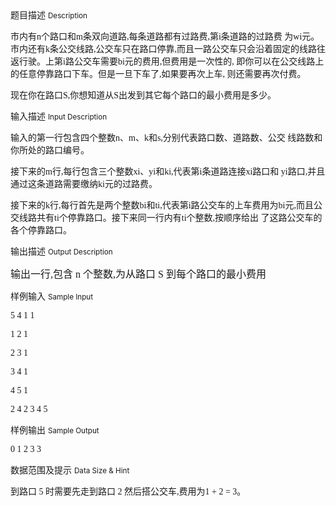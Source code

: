 <div class="panel panel-default">
<div class="area-title">
<span>
题目描述
<small>Description</small>
</span></div>
<div class="panel-body">

<p><span style="font-family: SimSun;">市内有</span><span style="font-family: Liberation Serif, serif;"><span style="">n</span></span><span style="font-family: SimSun;">个路口和</span><span style="font-family: Liberation Serif, serif;"><span style="">m</span></span><span style="font-family: SimSun;">条双向道路</span><span style="font-family: Liberation Serif, serif;"><span style=""><span style="font-family: SimSun;"><span style="">,</span></span></span></span><span style="font-family: SimSun;">每条道路都有过路费</span><span style="font-family: Liberation Serif, serif;"><span style=""><span style="font-family: SimSun;"><span style="">,</span></span></span></span><span style="font-family: SimSun;">第</span><span style="font-family: Liberation Serif, serif;"><span style="">i</span></span><span style="font-family: SimSun;">条道路的过路费 为</span><span style="font-family: Liberation Serif, serif;"><span style="">wi</span></span><span style="font-family: SimSun;">元。市内还有</span><span style="font-family: Liberation Serif, serif;"><span style="">k</span></span><span style="font-family: SimSun;">条公交线路</span><span style="font-family: Liberation Serif, serif;"><span style=""><span style="font-family: SimSun;"><span style="">,</span></span></span></span><span style="font-family: SimSun;">公交车只在路口停靠</span><span style="font-family: Liberation Serif, serif;"><span style=""><span style="font-family: SimSun;"><span style="">,</span></span></span></span><span style="font-family: SimSun;">而且一路公交车只会沿着固定的线路往返行驶。上第</span><span style="font-family: Liberation Serif, serif;"><span style="">i</span></span><span style="font-family: SimSun;">路公交车需要</span><span style="font-family: Liberation Serif, serif;"><span style="">bi</span></span><span style="font-family: SimSun;">元的费用</span><span style="font-family: Liberation Serif, serif;"><span style=""><span style="font-family: SimSun;"><span style="">,</span></span></span></span><span style="font-family: SimSun;">但费用是一次性的</span><span style="font-family: Liberation Serif, serif;"><span style=""><span style="font-family: SimSun;"><span style="">, </span></span></span></span><span style="font-family: SimSun;">即你可以在公交线路上的任意停靠路口下车。但是一旦下车了</span><span style="font-family: Liberation Serif, serif;"><span style=""><span style="font-family: SimSun;"><span style="">,</span></span></span></span><span style="font-family: SimSun;">如果要再次上车</span><span style="font-family: Liberation Serif, serif;"><span style=""><span style="font-family: SimSun;"><span style="">, </span></span></span></span><span style="font-family: SimSun;">则还需要再次付费。 </span> </p><p><span style="font-family: SimSun;">现在你在路口</span><span style="font-family: Liberation Serif, serif;"><span style="">S<span style="font-family: SimSun;"><span style="">,</span></span></span></span><span style="font-family: SimSun;">你想知道从</span><span style="font-family: Liberation Serif, serif;"><span style="">S</span></span><span style="font-family: SimSun;">出发到其它每个路口的最小费用是多少。</span></p>

</div>
</div>

<div class="panel panel-default">
<div class="area-title">
<span>
输入描述
<small>Input Description</small>
</span></div>
<div class="panel-body">
<p><span style="font-family: SimSun;">输入的第一行包含四个整数</span><span style="font-family: Liberation Serif, serif;"><span style=""><span style="font-family: CambriaMath;"><span style="">n</span></span></span></span><span style="font-family: SimSun;">、</span><span style="font-family: Liberation Serif, serif;"><span style=""><span style="font-family: CambriaMath;"><span style="">m</span></span></span></span><span style="font-family: SimSun;">、</span><span style="font-family: Liberation Serif, serif;"><span style=""><span style="font-family: CambriaMath;"><span style="">k</span></span></span></span><span style="font-family: SimSun;">和</span><span style="font-family: Liberation Serif, serif;"><span style=""><span style="font-family: CambriaMath;"><span style="">s</span></span><span style="font-family: SimSun;"><span style="">,</span></span></span></span><span style="font-family: SimSun;">分别代表路口数、道路数、公交 线路数和你所处的路口编号。 </span> </p><p><span style="font-family: SimSun;">接下来的</span><span style="font-family: Liberation Serif, serif;"><span style=""><span style="font-family: CambriaMath;"><span style="">m</span></span></span></span><span style="font-family: SimSun;">行</span><span style="font-family: Liberation Serif, serif;"><span style=""><span style="font-family: SimSun;"><span style="">,</span></span></span></span><span style="font-family: SimSun;">每行包含三个整数</span><span style="font-family: Liberation Serif, serif;"><span style=""><span style="font-family: CambriaMath;"><span style="">xi</span></span></span></span><span style="font-family: SimSun;">、</span><span style="font-family: Liberation Serif, serif;"><span style=""><span style="font-family: CambriaMath;"><span style="">yi</span></span></span></span><span style="font-family: SimSun;">和</span><span style="font-family: Liberation Serif, serif;"><span style=""><span style="font-family: CambriaMath;"><span style="">ki</span></span><span style="font-family: SimSun;"><span style="">,</span></span></span></span><span style="font-family: SimSun;">代表第</span><span style="font-family: Liberation Serif, serif;"><span style=""><span style="font-family: CambriaMath;"><span style="">i</span></span></span></span><span style="font-family: SimSun;">条道路连接</span><span style="font-family: Liberation Serif, serif;"><span style=""><span style="font-family: CambriaMath;"><span style="">xi</span></span></span></span><span style="font-family: SimSun;">路口和 </span><span style="font-family: Liberation Serif, serif;"><span style=""><span style="font-family: CambriaMath;"><span style="">yi</span></span></span></span><span style="font-family: SimSun;">路口</span><span style="font-family: Liberation Serif, serif;"><span style=""><span style="font-family: SimSun;"><span style="">,</span></span></span></span><span style="font-family: SimSun;">并且通过这条道路需要缴纳</span><span style="font-family: Liberation Serif, serif;"><span style=""><span style="font-family: CambriaMath;"><span style="">ki</span></span></span></span><span style="font-family: SimSun;">元的过路费。 </span> </p><p><span style="font-family: SimSun;">接下来的</span><span style="font-family: Liberation Serif, serif;"><span style=""><span style="font-family: CambriaMath;"><span style="">k</span></span></span></span><span style="font-family: SimSun;">行</span><span style="font-family: Liberation Serif, serif;"><span style=""><span style="font-family: SimSun;"><span style="">,</span></span></span></span><span style="font-family: SimSun;">每行首先是两个整数</span><span style="font-family: Liberation Serif, serif;"><span style=""><span style="font-family: CambriaMath;"><span style="">bi</span></span></span></span><span style="font-family: SimSun;">和</span><span style="font-family: Liberation Serif, serif;"><span style="">ti<span style="font-family: SimSun;"><span style="">,</span></span></span></span><span style="font-family: SimSun;">代表第</span><span style="font-family: Liberation Serif, serif;"><span style=""><span style="font-family: CambriaMath;"><span style="">i</span></span></span></span><span style="font-family: SimSun;">路公交车的上车费用为</span><span style="font-family: Liberation Serif, serif;"><span style=""><span style="font-family: CambriaMath;"><span style="">bi</span></span></span></span><span style="font-family: SimSun;">元</span><span style="font-family: Liberation Serif, serif;"><span style=""><span style="font-family: SimSun;"><span style="">,</span></span></span></span><span style="font-family: SimSun;">而且公交线路共有</span><span style="font-family: Liberation Serif, serif;"><span style=""><span style="font-family: CambriaMath;"><span style="">ti</span></span></span></span><span style="font-family: SimSun;">个停靠路口。接下来同一行内有</span><span style="font-family: Liberation Serif, serif;"><span style=""><span style="font-family: CambriaMath;"><span style="">ti</span></span></span></span><span style="font-family: SimSun;">个整数</span><span style="font-family: Liberation Serif, serif;"><span style=""><span style="font-family: SimSun;"><span style="">,</span></span></span></span><span style="font-family: SimSun;">按顺序给出 了这路公交车的各个停靠路口。</span></p>

</div>
</div>
<div  class="panel panel-default">
<div class="area-title">
<span>
输出描述
<small>Output Description</small>
</span></div>
<div class="panel-body">

<p><span style="font-size: 12pt; font-family: SimSun;">输出一行,包含 n&nbsp;</span><span style="font-size: 12pt; font-family: SimSun;">个整数,为从路口 S 到每个路口的最小费用</span><br/></p>

</div>
</div>


<div class="panel panel-default">
<div class="area-title">
<span>
样例输入
<small>Sample Input</small>
</span></div>
<div class="panel-body">
<p><span style="font-family: CourierNewPSMT;">5 4 1 1</span><br></p><p><span style="font-family: 'CourierNewPSMT';">1 2 1</span></p><p><span style="font-family: 'CourierNewPSMT';">2 3 1</span></p><p><span style="font-family: 'CourierNewPSMT';">3 4 1</span></p><p><span style="font-family: 'CourierNewPSMT';">4 5 1</span></p><p><span style="font-family: 'CourierNewPSMT';">2 4 2 3 4 5 </span></p>

</div>
</div>

<div class="panel panel-default">
<div class="area-title">
<span>
样例输出
<small>Sample Output</small>
</span></div>
<div class="panel-body">
<p><span style="font-family: CourierNewPSMT;">0 1 2 3 3</span></p>

</div>
</div>

<div class="panel panel-default">
<div class="area-title">
<span>
数据范围及提示
<small>Data Size & Hint</small>
</span></div>
<div class="panel-body">
<p><span style="font-family: SimSun;">到路口 </span><span style="font-family: TimesNewRomanPSMT;">5 </span><span style="font-family: SimSun;">时需要先走到路口 </span><span style="font-family: TimesNewRomanPSMT;">2 </span><span style="font-family: SimSun;">然后搭公交车,费用为</span><span style="font-family: CambriaMath;">1 + 2 = 3</span><span style="font-family: SimSun;">。 </span><br></p>
</div>
</div>
